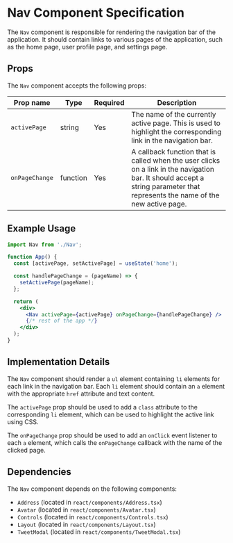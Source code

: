 # Nav Component Specification

The `Nav` component is responsible for rendering the navigation bar of the application. It should contain links to various pages of the application, such as the home page, user profile page, and settings page.

## Props

The `Nav` component accepts the following props:

| Prop name | Type | Required | Description |
| --- | --- | --- | --- |
| `activePage` | string | Yes | The name of the currently active page. This is used to highlight the corresponding link in the navigation bar. |
| `onPageChange` | function | Yes | A callback function that is called when the user clicks on a link in the navigation bar. It should accept a string parameter that represents the name of the new active page. |

## Example Usage

```jsx
import Nav from './Nav';

function App() {
  const [activePage, setActivePage] = useState('home');

  const handlePageChange = (pageName) => {
    setActivePage(pageName);
  };

  return (
    <div>
      <Nav activePage={activePage} onPageChange={handlePageChange} />
      {/* rest of the app */}
    </div>
  );
}
```

## Implementation Details

The `Nav` component should render a `ul` element containing `li` elements for each link in the navigation bar. Each `li` element should contain an `a` element with the appropriate `href` attribute and text content.

The `activePage` prop should be used to add a `class` attribute to the corresponding `li` element, which can be used to highlight the active link using CSS.

The `onPageChange` prop should be used to add an `onClick` event listener to each `a` element, which calls the `onPageChange` callback with the name of the clicked page.

## Dependencies

The `Nav` component depends on the following components:

- `Address` (located in `react/components/Address.tsx`)
- `Avatar` (located in `react/components/Avatar.tsx`)
- `Controls` (located in `react/components/Controls.tsx`)
- `Layout` (located in `react/components/Layout.tsx`)
- `TweetModal` (located in `react/components/TweetModal.tsx`)